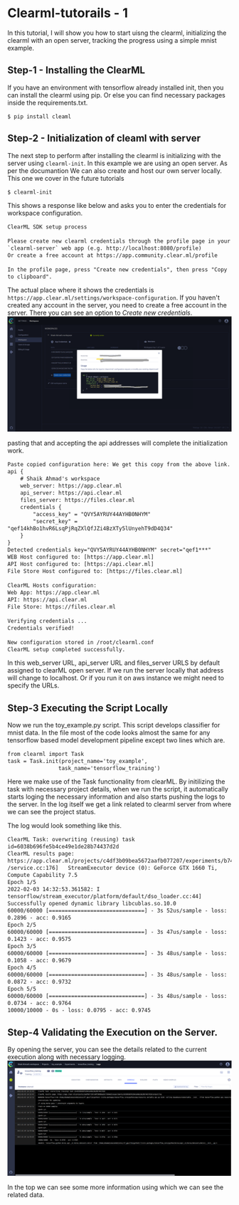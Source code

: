 # Clearml-tutorails - 1
  In this tutorial, I will show you how to start uisng the clearml, initializing the clearml with an open server, tracking the progress using a simple mnist example.

## Step-1 - Installing the ClearML
  If you have an environment with tensorflow already installed init, then you can install the clearml using pip. Or else you can find necessary packages inside the requirements.txt.

  ```
  $ pip install cleaml
  ```
## Step-2 - Initialization of cleaml with server
  The next step to perform after installing the clearml is initializing with the server using `clearml-init`. In this example we are using an open server. As per the documantion We can also create and host our own server locally. This one we cover in the future tutorials

  ```
  $ clearml-init
  ```
  This shows a response like below and asks you to enter the credentials for workspace configuration.

  ```
  ClearML SDK setup process

  Please create new clearml credentials through the profile page in your `clearml-server` web app (e.g. http://localhost:8080/profile)
  Or create a free account at https://app.community.clear.ml/profile

  In the profile page, press "Create new credentials", then press "Copy to clipboard".
  ```  
  The actual place where it shows the credentials is `https://app.clear.ml/settings/workspace-configuration`. If you haven't created any account in the server, you need to create a free account in the server. There you can see an option to *Create new credentials*.
  ![image11](images/new_credits.png "withvswothput_light")  

  pasting that and accepting the api addresses will complete the initialization work.

  ```
  Paste copied configuration here: We get this copy from the above link.
  api {
      # Shaik Ahmad's workspace
      web_server: https://app.clear.ml
      api_server: https://api.clear.ml
      files_server: https://files.clear.ml
      credentials {
          "access_key" = "QVY5AYRUY44AYHB0NHYM"
          "secret_key" = "qef14khBo1hvR6LsqPjRqZXlQfJZi4BzXTy5lUnyehT9dD4Q34"
      }
  }
  Detected credentials key="QVY5AYRUY44AYHB0NHYM" secret="qef1***"
  WEB Host configured to: [https://app.clear.ml]
  API Host configured to: [https://api.clear.ml]
  File Store Host configured to: [https://files.clear.ml]

  ClearML Hosts configuration:
  Web App: https://app.clear.ml
  API: https://api.clear.ml
  File Store: https://files.clear.ml

  Verifying credentials ...
  Credentials verified!

  New configuration stored in /root/clearml.conf
  ClearML setup completed successfully.    
  ```
  In this web_server URL, api_server URL and files_server URLS by default assigned to clearML open server. If we run the server locally that address will change to localhost. Or if you run it on aws instance we might need to specify the URLs.

## Step-3 Executing the Script Locally
  Now we run the toy_example.py script. This script develops classifier for mnist data. In the file most of the code looks almost the same for any tensorflow based model development pipeline except two lines which are.

  ```
  from clearml import Task
  task = Task.init(project_name='toy_example',
                  task_name='tensorflow_training')

  ```  
  Here we make use of the Task functionality from clearML. By initilizing the task with necessary project details, when we run the script, it automatically starts loging the necessary information and also starts pushing the logs to the server.
  In the log itself we get a link related to clearml server from where we can see the project status.

  The log would look something like this.

  ```
  ClearML Task: overwriting (reusing) task id=6038b696fe5b4ce49e1de28b74437d2d
  ClearML results page: https://app.clear.ml/projects/c4df3b09bea5672aafb077207/experiments/b7446038b696fe537d2db4ce49e1de28/output/log
/service.cc:176]   StreamExecutor device (0): GeForce GTX 1660 Ti, Compute Capability 7.5
  Epoch 1/5
  2022-02-03 14:32:53.361582: I tensorflow/stream_executor/platform/default/dso_loader.cc:44] Successfully opened dynamic library libcublas.so.10.0
  60000/60000 [==============================] - 3s 52us/sample - loss: 0.2896 - acc: 0.9165
  Epoch 2/5
  60000/60000 [==============================] - 3s 47us/sample - loss: 0.1423 - acc: 0.9575
  Epoch 3/5
  60000/60000 [==============================] - 3s 48us/sample - loss: 0.1058 - acc: 0.9679
  Epoch 4/5
  60000/60000 [==============================] - 3s 48us/sample - loss: 0.0872 - acc: 0.9732
  Epoch 5/5
  60000/60000 [==============================] - 3s 48us/sample - loss: 0.0734 - acc: 0.9764
  10000/10000 - 0s - loss: 0.0795 - acc: 0.9745
  ```
## Step-4 Validating the Execution on the Server.
  By opening the server, you can see the details related to the current execution along with necessary logging.
  ![image11](images/server_validation.png "withvswothput_light")  

  In the top we can see some more information using which we can see the related data. 
